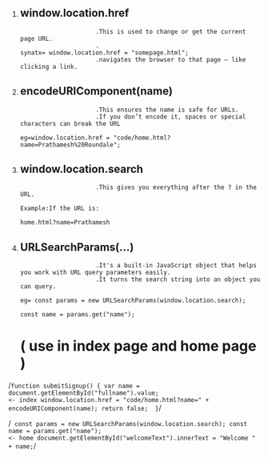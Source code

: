 1. ## window.location.href    
                            .This is used to change or get the current page URL.
                            .                                                       synatx= window.location.href = "somepage.html";
                            .navigates the browser to that page — like clicking a link.

2. ## encodeURIComponent(name) 
                            .This ensures the name is safe for URLs.
                            .If you don’t encode it, spaces or special characters can break the URL
                                                                             eg=window.location.href = "code/home.html?name=Prathamesh%20Roundale";
 
3. ## window.location.search   
                            .This gives you everything after the ? in the URL.
                                                                            Example:If the URL is:
                                                                                    home.html?name=Prathamesh

4. ## URLSearchParams(...)     
                            .It's a built-in JavaScript object that helps you work with URL query parameters easily.
                            .It turns the search string into an object you can query.
                                                                                 eg= const params = new URLSearchParams(window.location.search);
                                                                                     const name = params.get("name");

    # ( use in index page and  home page )

/```
    function submitSignup() {
       var name = document.getElementById("fullname").value;                                        <- index
      window.location.href = "code/home.html?name=" + encodeURIComponent(name);
      return false; 
    } ```/

/```  const params = new URLSearchParams(window.location.search);
    const name = params.get("name");                                                                  <- home
    document.getElementById("welcomeText").innerText = "Welcome " + name;
    ```/